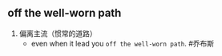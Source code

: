 ## off the well-worn path
1. 偏离主流（惯常的道路）
   * even when it lead you `off the well-worn path`.  #乔布斯 